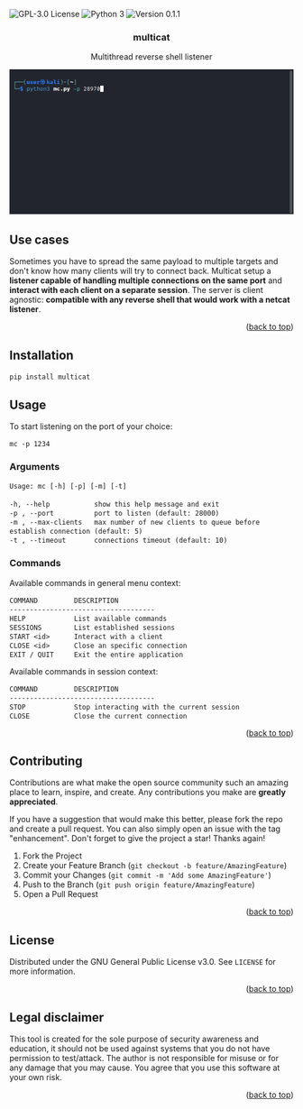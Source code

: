 <!-- PROJECT SHIELDS -->
![[GPL-3.0 License](https://github.com/r3nt0n)](https://img.shields.io/badge/license-GPL%203.0-brightgreen.svg)
![[Python 3](https://github.com/r3nt0n)](http://img.shields.io/badge/python-3-blue.svg)
![[Version 0.1.1](https://github.com/r3nt0n)](http://img.shields.io/badge/version-0.1.1-orange.svg)

<div align="center">
  <h3 align="center">multicat</h3>
  <p align="center">
    Multithread reverse shell listener
  </p>
</div>


<!-- ABOUT THE PROJECT -->
<p align="center"><img src="https://github.com/r3nt0n/multicat/blob/master/img/mc.gif" /></p>  

## Use cases
Sometimes you have to spread the same payload to multiple targets and don't know how many clients will try to connect back. Multicat setup a **listener capable of handling multiple connections on the same port** and **interact with each client on a separate session**. The server is client agnostic: **compatible with any reverse shell that would work with a netcat listener**.


<p align="right">(<a href="#top">back to top</a>)</p>


<!-- INSTALLATION -->
## Installation
```commandline
pip install multicat
```

<!-- USAGE EXAMPLES -->
## Usage

To start listening on the port of your choice:
```commandline
mc -p 1234
```

### Arguments

```commandline
Usage: mc [-h] [-p] [-m] [-t]

-h, --help           show this help message and exit
-p , --port          port to listen (default: 28000)
-m , --max-clients   max number of new clients to queue before establish connection (default: 5)
-t , --timeout       connections timeout (default: 10)
```

### Commands
Available commands in general menu context:
```commandline
COMMAND         DESCRIPTION
------------------------------------
HELP            List available commands
SESSIONS        List established sessions
START <id>      Interact with a client
CLOSE <id>      Close an specific connection
EXIT / QUIT     Exit the entire application
```

Available commands in session context:
````commandline
COMMAND         DESCRIPTION
------------------------------------
STOP            Stop interacting with the current session
CLOSE           Close the current connection
````

<p align="right">(<a href="#top">back to top</a>)</p>


<!-- CONTRIBUTING -->
## Contributing

Contributions are what make the open source community such an amazing place to learn, inspire, and create. Any contributions you make are **greatly appreciated**.

If you have a suggestion that would make this better, please fork the repo and create a pull request. You can also simply open an issue with the tag "enhancement".
Don't forget to give the project a star! Thanks again!

1. Fork the Project
2. Create your Feature Branch (`git checkout -b feature/AmazingFeature`)
3. Commit your Changes (`git commit -m 'Add some AmazingFeature'`)
4. Push to the Branch (`git push origin feature/AmazingFeature`)
5. Open a Pull Request

<p align="right">(<a href="#top">back to top</a>)</p>


<!-- LICENSE -->
## License

Distributed under the GNU General Public License v3.0. See `LICENSE` for more information.

<p align="right">(<a href="#top">back to top</a>)</p>



<!-- LEGAL DISCLAIMER -->
## Legal disclaimer
This tool is created for the sole purpose of security awareness and education, it should not be used against systems that you do not have permission to test/attack. The author is not responsible for misuse or for any damage that you may cause. You agree that you use this software at your own risk.

<p align="right">(<a href="#top">back to top</a>)</p>


